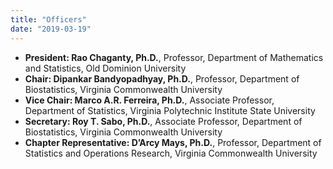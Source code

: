 ```yaml
---
title: "Officers"
date: "2019-03-19"
---
```


- **President: Rao Chaganty, Ph.D.**, Professor, Department of Mathematics and Statistics, Old Dominion University
- **Chair: Dipankar Bandyopadhyay, Ph.D.**, Professor, Department of Biostatistics, Virginia Commonwealth University
- **Vice Chair: Marco A.R. Ferreira, Ph.D.**, Associate Professor, Department of Statistics, Virginia Polytechnic Institute State University
- **Secretary: Roy T. Sabo, Ph.D.**, Associate Professor, Department of Biostatistics, Virginia Commonwealth University
- **Chapter Representative: D’Arcy Mays, Ph.D.**, Professor, Department of Statistics and Operations Research, Virginia Commonwealth University

